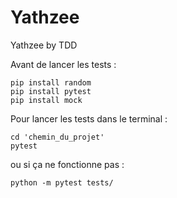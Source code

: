 # Yathzee
Yathzee by TDD

Avant de lancer les tests :

    pip install random
    pip install pytest
    pip install mock
  

Pour lancer les tests dans le terminal :

    cd 'chemin_du_projet'
    pytest
  
ou si ça ne fonctionne pas :

    python -m pytest tests/
